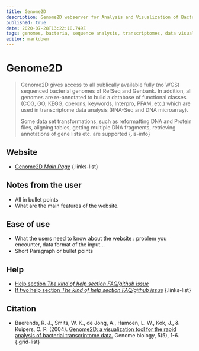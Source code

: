 ```yaml
---
title: Genome2D
description: Genome2D webserver for Analysis and Visualization of Bacterial Genomes and Transcriptomes
published: true
date: 2020-07-28T13:22:18.749Z
tags: genomes, bacteria, sequence analysis, transcriptomes, data visualization, webserver
editor: markdown
---
```


# Genome2D

> Genome2D gives access to all publically available fully (no WGS) sequenced bacterial genomes of RefSeq and Genbank. In addition, all genomes are re-annotated to build a database of functional classes (COG, GO, KEGG, operons, keywords, Interpro, PFAM, etc.) which are used in transcriptome data analysis (RNA-Seq and DNA microarray). 
>
> Some data set transformations, such as reformatting DNA and Protein files, aligning tables, getting multiple DNA fragments, retrieving annotations of gene lists etc. are supported
{.is-info}

 

## Website 

- [Genome2D *Main Page*](http://genome2d.molgenrug.nl/index.html)
 {.links-list}


 ## Notes from the user
 
 - All in bullet points
 - What are the main features of the website.

 
 ## Ease of use

- What the users need to know about the website : problem you encounter, data format of the input...
- Short Paragraph or bullet points


## Help

- [Help section *The kind of help section FAQ/github issue*](https://url_of_the_help_page)
- [If two help section *The kind of help section FAQ/github issue*](https://url_of_the_help_page)
{.links-list}


## Citation 

- Baerends, R. J., Smits, W. K., de Jong, A., Hamoen, L. W., Kok, J., & Kuipers, O. P. (2004). [Genome2D: a visualization tool for the rapid analysis of bacterial transcriptome data.](https://genomebiology.biomedcentral.com/articles/10.1186/gb-2004-5-5-r37) Genome biology, 5(5), 1-6.
{.grid-list}
